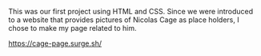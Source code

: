 This was our first project using HTML and CSS. Since we were introduced to a website that provides pictures of Nicolas Cage as place holders, I chose to make my page related to him.

https://cage-page.surge.sh/
